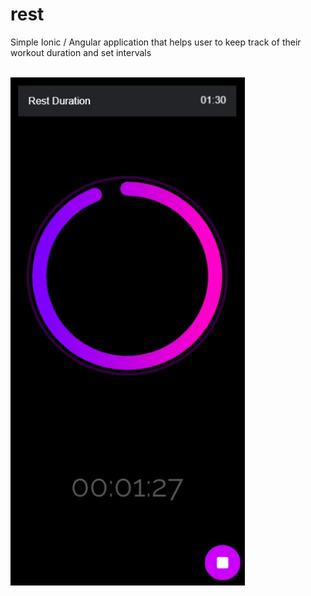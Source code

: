 # rest

Simple Ionic / Angular application that helps user to keep track of their workout duration and set intervals
<br>
<br>

<img src="https://github.com/sanderhelleso/rest/blob/master/preview.jpg" width=375 height=813>

